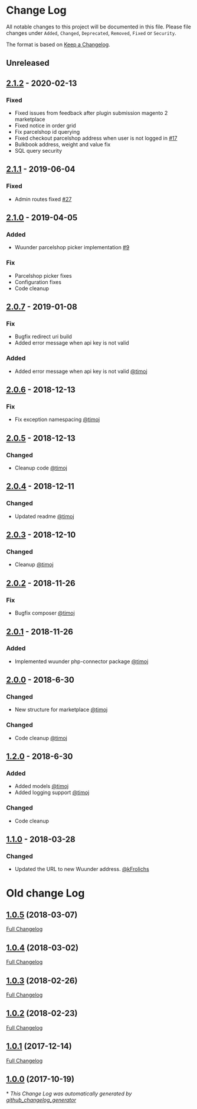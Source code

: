 # Change Log
All notable changes to this project will be documented in this file.
Please file changes under `Added`, `Changed`, `Deprecated`, `Removed`, `Fixed` or `Security`.

The format is based on [Keep a Changelog](http://keepachangelog.com/).


## Unreleased

## [2.1.2](https://github.com/wuunder/wuunder-webshopplugin-magento2/releases/tag/2.1.2) - 2020-02-13

### Fixed

- Fixed issues from feedback after plugin submission magento 2 marketplace
- Fixed notice in order grid
- Fix parcelshop id querying
- Fixed checkout parcelshop address when user is not logged in [#17](https://github.com/wuunder/wuunder-webshopplugin-magento2/pull/17)
- Bulkbook address, weight and value fix
- SQL query security

## [2.1.1](https://github.com/wuunder/wuunder-webshopplugin-magento2/releases/tag/2.1.1) - 2019-06-04

### Fixed
- Admin routes fixed [#27](https://github.com/wuunder/wuunder-webshopplugin-magento2/pull/27)

## [2.1.0](https://github.com/wuunder/wuunder-webshopplugin-magento2/releases/tag/2.1.0) - 2019-04-05

### Added

- Wuunder parcelshop picker implementation [#9](https://github.com/wuunder/wuunder-webshopplugin-magento2/pull/9)

### Fix

- Parcelshop picker fixes
- Configuration fixes
- Code cleanup

## [2.0.7](https://github.com/wuunder/wuunder-webshopplugin-magento2/releases/tag/2.0.7) - 2019-01-08

### Fix

- Bugfix redirect uri build
- Added error message when api key is not valid

### Added

- Added error message when api key is not valid [@timoj](https://github.com/timoj)


## [2.0.6](https://github.com/wuunder/wuunder-webshopplugin-magento2/releases/tag/2.0.6) - 2018-12-13

### Fix

- Fix exception namespacing [@timoj](https://github.com/timoj)


## [2.0.5](https://github.com/wuunder/wuunder-webshopplugin-magento2/releases/tag/2.0.5) - 2018-12-13

### Changed

- Cleanup code [@timoj](https://github.com/timoj)



## [2.0.4](https://github.com/wuunder/wuunder-webshopplugin-magento2/releases/tag/2.0.4) - 2018-12-11

### Changed

- Updated readme [@timoj](https://github.com/timoj)



## [2.0.3](https://github.com/wuunder/wuunder-webshopplugin-magento2/releases/tag/2.0.3) - 2018-12-10

### Changed

- Cleanup [@timoj](https://github.com/timoj)



## [2.0.2](https://github.com/wuunder/wuunder-webshopplugin-magento2/releases/tag/2.0.2) - 2018-11-26

### Fix

- Bugfix composer [@timoj](https://github.com/timoj)


## [2.0.1](https://github.com/wuunder/wuunder-webshopplugin-magento2/releases/tag/2.0.1) - 2018-11-26

### Added

- Implemented wuunder php-connector package [@timoj](https://github.com/timoj)


## [2.0.0](https://github.com/wuunder/wuunder-webshopplugin-magento2/releases/tag/2.0.0) - 2018-6-30

### Changed

- New structure for marketplace [@timoj](https://github.com/timoj)

### Changed
- Code cleanup [@timoj](https://github.com/timoj)


## [1.2.0](https://github.com/wuunder/wuunder-webshopplugin-magento2/releases/tag/1.2.0) - 2018-6-30

### Added

- Added models [@timoj](https://github.com/timoj)
- Added logging support [@timoj](https://github.com/timoj)

### Changed
- Code cleanup


## [1.1.0](https://github.com/wuunder/wuunder-webshopplugin-magento2/releases/tag/1.1.0) - 2018-03-28

### Changed

- Updated the URL to new Wuunder address. [@kFrolichs](https://github.com/kFrolichs)

# Old change Log

## [1.0.5](https://github.com/kabisa/wuunder-webshopplugin-magento2/tree/1.0.5) (2018-03-07)
[Full Changelog](https://github.com/kabisa/wuunder-webshopplugin-magento2/compare/1.0.4...1.0.5)

## [1.0.4](https://github.com/kabisa/wuunder-webshopplugin-magento2/tree/1.0.4) (2018-03-02)
[Full Changelog](https://github.com/kabisa/wuunder-webshopplugin-magento2/compare/1.0.3...1.0.4)

## [1.0.3](https://github.com/kabisa/wuunder-webshopplugin-magento2/tree/1.0.3) (2018-02-26)
[Full Changelog](https://github.com/kabisa/wuunder-webshopplugin-magento2/compare/1.0.2...1.0.3)

## [1.0.2](https://github.com/kabisa/wuunder-webshopplugin-magento2/tree/1.0.2) (2018-02-23)
[Full Changelog](https://github.com/kabisa/wuunder-webshopplugin-magento2/compare/1.0.1...1.0.2)

## [1.0.1](https://github.com/kabisa/wuunder-webshopplugin-magento2/tree/1.0.1) (2017-12-14)
[Full Changelog](https://github.com/kabisa/wuunder-webshopplugin-magento2/compare/1.0.0...1.0.1)

## [1.0.0](https://github.com/kabisa/wuunder-webshopplugin-magento2/tree/1.0.0) (2017-10-19)


\* *This Change Log was automatically generated by [github_changelog_generator](https://github.com/skywinder/Github-Changelog-Generator)*
